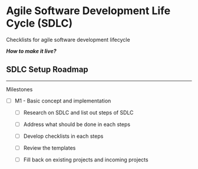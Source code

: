 # Agile Software Development Life Cycle (SDLC)
Checklists for agile software development lifecycle

***How to make it live?***

## SDLC Setup Roadmap
---
Milestones
- [ ] M1 - Basic concept and implementation
    - [ ] Research on SDLC and list out steps of SDLC
    - [ ] Address what should be done in each steps
    - [ ] Develop checklists in each steps
    - [ ] Review the templates
    - [ ] Fill back on existing projects and incoming projects 


